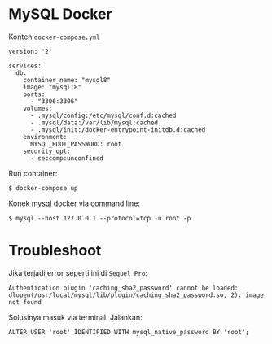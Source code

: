 # MySQL Docker


Konten `docker-compose.yml`
```docker
version: '2'

services:
  db:
    container_name: "mysql8"
    image: "mysql:8"
    ports:
      - "3306:3306"
    volumes:
      - .mysql/config:/etc/mysql/conf.d:cached
      - .mysql/data:/var/lib/mysql:cached
      - .mysql/init:/docker-entrypoint-initdb.d:cached
    environment:
      MYSQL_ROOT_PASSWORD: root
    security_opt:
      - seccomp:unconfined
```

Run container:
```terminal
$ docker-compose up
```

Konek mysql docker via command line:
```terminal
$ mysql --host 127.0.0.1 --protocol=tcp -u root -p
```

# Troubleshoot

Jika terjadi error seperti ini di `Sequel Pro`:

```terminal
Authentication plugin 'caching_sha2_password' cannot be loaded: dlopen(/usr/local/mysql/lib/plugin/caching_sha2_password.so, 2): image not found
```

Solusinya masuk via terminal. Jalankan:
```mysql
ALTER USER 'root' IDENTIFIED WITH mysql_native_password BY 'root';
```
